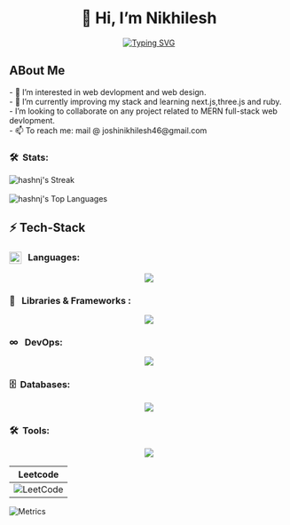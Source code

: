 <h1 align="center">👋 Hi, I’m Nikhilesh</h1>
<!--svg-->
<p align ="center">
  <a href="https://git.io/typing-svg">
    <img src="https://readme-typing-svg.herokuapp.com?font=Fira+Code&duration=1500&pause=500&color=fdb74e&center=true&vCenter=true&lines=Full+Stack+Developer;Web+Designer;Fast+Learner" alt="Typing SVG"/>
  </a>
</p>
<div >
  <h2>ABout Me</h2>
<div>- 👀 I’m interested in web devlopment and web design.</div>
<div>- 🌱 I’m currently improving my stack and learning next.js,three.js and ruby.</div>
<div>-  I’m looking to collaborate on any project related to MERN full-stack web devlopment.</div>
<div>- 📫 To reach me: mail @ joshinikhilesh46@gmail.com </div>


### 🛠️ &nbsp;Stats:

![hashnj's Streak](https://github-readme-streak-stats.herokuapp.com/?user=hashnj&theme=midnight-purple&hide_border=true)  
<br />
![hashnj's Top Languages](https://github-readme-stats.vercel.app/api/top-langs/?username=hashnj&theme=midnight-purple&show_icons=true&hide_border=true&layout=compact)
  
</div>

## ⚡️ Tech-Stack

### <img src = "https://media2.giphy.com/media/QssGEmpkyEOhBCb7e1/giphy.gif?cid=ecf05e47a0n3gi1bfqntqmob8g9aid1oyj2wr3ds3mg700bl&rid=giphy.gif" width = 22px align="top"/> &nbsp;&nbsp;Languages:

<div align="center">

<p align="center">
  <img src="https://skillicons.dev/icons?i=html,css,javascript,typescript&theme=dark" />
</p>
</div>

### 🧩 &nbsp;&nbsp;Libraries & Frameworks :

<p align="center">
  <img src="https://skillicons.dev/icons?i=tailwind,react,nodejs,express,nextjs&theme=dark" />
</p>

### ∞ &nbsp; DevOps:

<p align="center">
  <img src="https://skillicons.dev/icons?i=docker,kubernetes,linux&theme=dark" />
</p>

### 🗄️ &nbsp;Databases:

<p align="center">
  <img src="https://skillicons.dev/icons?i=mongo,mysql,postgres&theme=dark" />
</p>




### 🛠️ &nbsp;Tools:

<p align="center">
  <img src="https://skillicons.dev/icons?i=git,github,figma,vscode,bash&theme=dark" />
</p>

|Leetcode|
|:--------:|
| ![LeetCode](assets/metrics.plugin.code.lines.svg) |
![Metrics](https://metrics.lecoq.io/hashnj?template=classic&leetcode=1&base=header%2C%20activity%2C%20community%2C%20repositories%2C%20metadata&base.indepth=false&base.hireable=false&base.skip=false&leetcode=false&leetcode.user=hashnj&leetcode.sections=solved&leetcode.limit.skills=10&leetcode.limit.recent=2&config.timezone=Asia%2FCalcutta)
<br/>
<br/>



